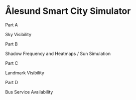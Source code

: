 # Ålesund Smart City Simulator

Part A

Sky Visibility

Part B

Shadow Frequency and Heatmaps / Sun Simulation

Part C

Landmark Visibility

Part D

Bus Service Availability

